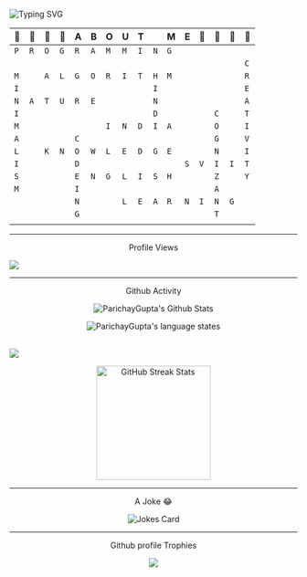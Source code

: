 <!-- Typing Animation-->

![Typing SVG](https://readme-typing-svg.herokuapp.com?font=Architects+Daughter&color=2c524b&size=30&lines=Hi+There+%F0%9F%91%8B%F0%9F%8F%BB%2C++I+am+Parichay;I+am+from+INDIA+%F0%9F%87%AE%F0%9F%87%B3)


|🌟 |🌟|🌟 |🌟| A | B | O | U | T |   | M | E |🌟|🌟 |🌟|🌟 |
| - | - | - | - | - | - | - | - | - | - | - | - | - | - | - | - |
|`P`|`R`|`O`|`G`|`R`|`A`|`M`|`M`|`I`|`N`|`G`|   |   |   |   |   |
|   |   |   |   |   |   |   |   |   |   |   |   |   |   |   |`C`|
|`M`|   |`A`|`L`|`G`|`O`|`R`|`I`|`T`|`H`|`M`|   |   |   |   |`R`|
|`I`|   |   |   |   |   |   |   |   |`I`|   |   |   |   |   |`E`|
|`N`|`A`|`T`|`U`|`R`|`E`|   |   |   |`N`|   |   |   |   |   |`A`|
|`I`|   |   |   |   |   |   |   |   |`D`|   |   |   |`C`|   |`T`|
|`M`|   |   |   |   |   |`I`|`N`|`D`|`I`|`A`|   |   |`O`|   |`I`|
|`A`|   |   |   |`C`|   |   |   |   |   |   |   |   |`G`|   |`V`|
|`L`|   |`K`|`N`|`O`|`W`|`L`|`E`|`D`|`G`|`E`|   |   |`N`|   |`I`|
|`I`|   |   |   |`D`|   |   |   |   |   |   |`S`|`V`|`I`|`I`|`T`|
|`S`|   |   |   |`E`|`N`|`G`|`L`|`I`|`S`|`H`|   |   |`Z`|   |`Y`|
|`M`|   |   |   |`I`|   |   |   |   |   |   |   |   |`A`|   |   |
|   |   |   |   |`N`|   |   |`L`|`E`|`A`|`R`|`N`|`I`|`N`|`G`|   |
|   |   |   |   |`G`|   |   |   |   |   |   |   |   |`T`|   |   |
|   |   |   |   |   |   |   |   |   |   |   |   |   |   |   |   |

<!-- Profile Visits-->
<hr>
<p align="center">Profile Views</p>
<img src="https://profile-counter.glitch.me/ParichayGupta/count.svg">
<!-- Github Activity-->
<hr>



<!-- <p align="center">
 <img src="https://media.giphy.com/media/W5eoZHPpUx9sapR0eu/giphy.gif" width="30px" alt="Git"/>&nbsp;<i><b>Github Activity</b></i></p>
<p></p>
 -->
 
 
<p align="center">Github Activity</p>
<!-- Github Stats-->
<p align="center"> <img align="center" src="https://github-readme-stats.vercel.app/api?username=ParichayGupta&include_all_commits=true&count_private=true&show_icons=true&line_height=20&title_color=7A7ADB&icon_color=2234AE&text_color=D3D3D3&bg_color=0,000000,130F40" alt="ParichayGupta's Github Stats"></p>

<!-- Languages states-->
<p align="center"><img src="https://github-readme-stats.vercel.app/api/top-langs?username=ParichayGupta&show_icons=true&line_height=20&title_color=7A7ADB&icon_color=2234AE&text_color=D3D3D3&bg_color=0,000000,130F40&locale=en&&theme=algolia" alt="ParichayGupta's language states" /></p> 

<!-- Github Activity Graph-->
<br>



<img src="https://activity-graph.herokuapp.com/graph?username=ParichayGupta&theme=react-dark&hide_border=true&area=true">

<br>
<p align="center">
 <!-- Github Streaks-->
<img src="https://github-readme-streak-stats.herokuapp.com/?user=ParichayGupta&theme=algolia&date_format=j%20M%5B%20Y%5D&currStreakLabel=6FDA44&fire=6FDA44&ring=6FDA44" alt="GitHub Streak Stats" height="200" />
</p>

<hr>
<p align="center">A Joke 😂</p>

<p align="center"><img src="https://readme-jokes.vercel.app/api" alt="Jokes Card" />
</p>
<hr>
<!--
<p align="center">
<div align="center">
  <a href="https://open.spotify.com/user/6s6pbtefezpookh8gwnkko15v">
    <img src="https://readme-spotify-tingz.vercel.app/api/now-playing">
  </a>
</div>


<div align="center">
  <a href="https://open.spotify.com/user/6s6pbtefezpookh8gwnkko15v">
    <img src="https://spotify-readme-theta-virid.vercel.app/api?scan=true&theme=dark" width="240px">
  </a>
</div>
</p> -->

<!-- Github Profile Trophy-->
<!-- <p align="center"><img src="https://media.giphy.com/media/QaMcXSekUWx7aogAUr/giphy.gif" width="30px" />&nbsp;Github profile Trophies</p><br>
 -->
<p align="center">Github profile Trophies</p>
<p align="center"><img src="https://github-profile-trophy.vercel.app/?username=ParichayGupta&theme=onedark&margin-w=15" /></p>
<!--
**ParichayGupta/ParichayGupta** is a ✨ _special_ ✨ repository because its `README.md` (this file) appears on your GitHub profile.

Here are some ideas to get you started:

- 🔭 I’m currently working on ...
- 🌱 I’m currently learning ...
- 👯 I’m looking to collaborate on ...
- 🤔 I’m looking for help with ...
- 💬 Ask me about ...
- 📫 How to reach me: ...
- 😄 Pronouns: ...
- ⚡ Fun fact: ...
-->

